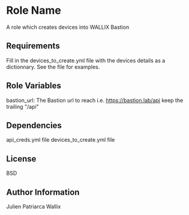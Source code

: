 Role Name
=========

A role which creates devices into WALLIX Bastion

Requirements
------------

Fill in the devices_to_create.yml file with the devices details as a dictionnary. See the file for examples.

Role Variables
--------------

bastion_url: The Bastion url to reach i.e. https://bastion.lab/api keep the trailing "/api"

Dependencies
------------

api_creds.yml file
devices_to_create.yml file

License
-------

BSD

Author Information
------------------

Julien Patriarca Wallix
